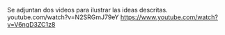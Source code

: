 Se adjuntan dos videos para ilustrar las ideas descritas. youtube.com/watch?v=N2SRGmJ79eY https://www.youtube.com/watch?v=V6ngD3ZC1z8
